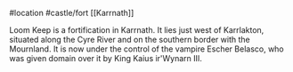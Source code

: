  #location #castle/fort [[Karrnath]]

Loom Keep is a fortification in Karrnath. It lies just west of Karrlakton, situated along the Cyre River and on the southern border with the Mournland. It is now under the control of the vampire Escher Belasco, who was given domain over it by King Kaius ir'Wynarn III.
